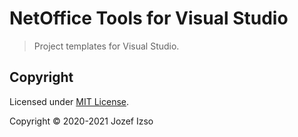 # NetOffice Tools for Visual Studio

> Project templates for Visual Studio.

## Copyright

Licensed under [MIT License](LICENSE.txt).

Copyright © 2020-2021 Jozef Izso
